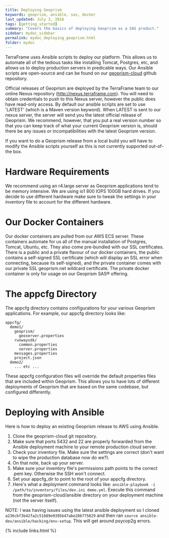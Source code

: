 ```yaml
---
title: Deploying Geoprism
keywords: geoprism, ansible, sas, docker
last_updated: July 3, 2016
tags: [getting_started]
summary: "Covers the basics of deploying Geoprism as a SAS product."
sidebar: mydoc_sidebar
permalink: mydoc_deploying_geoprism.html
folder: mydoc
---
```


TerraFrame uses Ansible scripts to deploy our platform. This allows us to automate all of the tedious tasks like installing Tomcat, Postgres, etc, and allows us to deploy production servers in predicable ways. Our Ansible scripts are open-source and can be found on our [geoprism-cloud](https://github.com/terraframe/geoprism-cloud) github repository.

Official releases of Geoprism are deployed by the TerraFrame team to our online Nexus repository (<http://nexus.terraframe.com>). You will need to obtain credentials to push to this Nexus server, however the public does have read-only access. By default our ansible scripts are set to use 'LATEST' (which is a Maven version keyword). When LATEST is sent to our nexus server, the server will send you the latest official release of Geoprism. We recommend, however, that you put a real version number so that you can keep track of what your current Geoprism version is, should there be any issues or incompatibilities with the latest Geoprism version.

If you want to do a Geoprism release from a local build you will have to modify the Ansible scripts yourself as this is not currently supported out-of-the box.

# Hardware Requirements

We recommend using an r4.large server as Geoprism applications tend to be memory intensive. We are using io1 800 IOPS 100GB hard drives. If you decide to use different hardware make sure to tweak the settings in your inventory file to account for the different hardware.

# Our Docker Containers

Our docker containers are pulled from our AWS ECS server. These containers automate for us all of the manual installation of Postgres, Tomcat, Ubuntu, etc. They also come pre-bundled with our SSL certificates. There is a public and a private flavour of our docker containers, the public contains a self-signed SSL certificate (which will display an SSL error when connecting, because its self-signed), and the private container comes with our private SSL geoprism.net wildcard certificate. The private docker container is only for usage on our Geoprism SAS® offering.

# The appcfg Directory
The appcfg directory contains configurations for your various Geoprism applications. For example, our appcfg directory looks like:

```
appcfg/
  demo1/
    geoprism/
      geoserver.properties
    runwaysdk/
      common.properties
      server.properties
    messages.properties
    project.json
  demo2/
    ... etc ...
```

These appcfg configuration files will override the default properties files that are included within Geoprism. This allows you to have lots of different deployments of Geoprism that are based on the same codebase, but configured differently.

# Deploying with Ansible
Here is how to deploy an existing Geoprism release to AWS using Ansible.

1. Clone the geoprism-cloud git repository.
2. Make sure that ports 5432 and 22 are properly forwarded from the Ansible deployment machine to your remote production cloud server.
3. Check your inventory file. Make sure the settings are correct (don't want to wipe the production database now do we?).
4. On that note, back up your server.
5. Make sure your inventory file's permissions path points to the correct .pem key. Otherwise the SSH won't connect.
6. Set your appcfg_dir to point to the root of your appcfg directory.
7. Here's what a deployment command looks like: `ansible-playbook -i /path/to/inventory/files/dev.ini demo.yml`. Execute this command from the geoprism-cloud/ansible directory on your deployment machine (not the server itself). 

NOTE:
I was having issues using the latest ansible deployment so I cloned `a236cbf3b42fa2c51b89e9395b47abe286775829` and then ran `source ansible-dev/ansible/hacking/env-setup`. This will get around psycop2g errors.

{% include links.html %}
